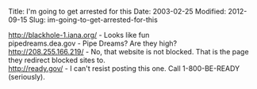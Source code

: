 Title: I'm going to get arrested for this
Date: 2003-02-25
Modified: 2012-09-15
Slug: im-going-to-get-arrested-for-this

http://blackhole-1.iana.org/ - Looks like fun<br />
pipedreams.dea.gov - Pipe Dreams? Are they high?<br />
http://208.255.166.219/ - No, that website is not blocked. That is the page they redirect blocked sites to.<br />
http://ready.gov/ - I can't resist posting this one. Call 1-800-BE-READY (seriously).<br />

